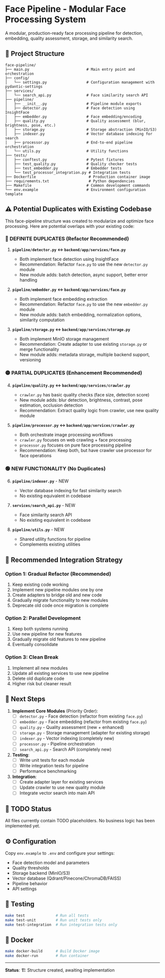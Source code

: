 # Face Pipeline - Modular Face Processing System

A modular, production-ready face processing pipeline for detection, embedding, quality assessment, storage, and similarity search.

## 📁 Project Structure

```
face-pipeline/
├── main.py                          # Main entry point and orchestration
├── config/
│   └── settings.py                  # Configuration management with pydantic-settings
├── services/
│   └── search_api.py                # Face similarity search API
├── pipeline/
│   ├── __init__.py                  # Pipeline module exports
│   ├── detector.py                  # Face detection using InsightFace
│   ├── embedder.py                  # Face embedding/encoding
│   ├── quality.py                   # Quality assessment (blur, brightness, pose, etc.)
│   ├── storage.py                   # Storage abstraction (MinIO/S3)
│   ├── indexer.py                   # Vector database indexing for search
│   ├── processor.py                 # End-to-end pipeline orchestration
│   └── utils.py                     # Utility functions
├── tests/
│   ├── conftest.py                  # Pytest fixtures
│   ├── test_quality.py              # Quality checker tests
│   ├── test_embedder.py             # Embedder tests
│   └── test_processor_integration.py # Integration tests
├── Dockerfile                        # Production container image
├── requirements.txt                  # Python dependencies
├── Makefile                         # Common development commands
└── env.example                      # Environment configuration template
```

## ⚠️ Potential Duplicates with Existing Codebase

This face-pipeline structure was created to modularize and optimize face processing. Here are potential overlaps with your existing code:

### 🔴 **DEFINITE DUPLICATES** (Refactor Recommended)

1. **`pipeline/detector.py` ↔️ `backend/app/services/face.py`**
   - Both implement face detection using InsightFace
   - Recommendation: Refactor `face.py` to use the new `detector.py` module
   - New module adds: batch detection, async support, better error handling

2. **`pipeline/embedder.py` ↔️ `backend/app/services/face.py`**
   - Both implement face embedding extraction
   - Recommendation: Refactor `face.py` to use the new `embedder.py` module
   - New module adds: batch embedding, normalization options, similarity computation

3. **`pipeline/storage.py` ↔️ `backend/app/services/storage.py`**
   - Both implement MinIO storage management
   - Recommendation: Create adapter to use existing `storage.py` or merge functionality
   - New module adds: metadata storage, multiple backend support, versioning

### 🟡 **PARTIAL DUPLICATES** (Enhancement Recommended)

4. **`pipeline/quality.py` ↔️ `backend/app/services/crawler.py`**
   - `crawler.py` has basic quality checks (face size, detection score)
   - New module adds: blur detection, brightness, contrast, pose estimation, occlusion detection
   - Recommendation: Extract quality logic from crawler, use new quality module

5. **`pipeline/processor.py` ↔️ `backend/app/services/crawler.py`**
   - Both orchestrate image processing workflows
   - `crawler.py` focuses on web crawling + face processing
   - `processor.py` focuses on pure face processing pipeline
   - Recommendation: Keep both, but have crawler use processor for face operations

### 🟢 **NEW FUNCTIONALITY** (No Duplicates)

6. **`pipeline/indexer.py`** - NEW
   - Vector database indexing for fast similarity search
   - No existing equivalent in codebase

7. **`services/search_api.py`** - NEW
   - Face similarity search API
   - No existing equivalent in codebase

8. **`pipeline/utils.py`** - NEW
   - Shared utility functions for pipeline
   - Complements existing utilities

## 🎯 Recommended Integration Strategy

### Option 1: Gradual Refactor (Recommended)
1. Keep existing code working
2. Implement new pipeline modules one by one
3. Create adapters to bridge old and new code
4. Gradually migrate functionality to new modules
5. Deprecate old code once migration is complete

### Option 2: Parallel Development
1. Keep both systems running
2. Use new pipeline for new features
3. Gradually migrate old features to new pipeline
4. Eventually consolidate

### Option 3: Clean Break
1. Implement all new modules
2. Update all existing services to use new pipeline
3. Delete old duplicate code
4. Higher risk but cleaner result

## 🚀 Next Steps

1. **Implement Core Modules** (Priority Order):
   - [ ] `detector.py` - Face detection (refactor from existing `face.py`)
   - [ ] `embedder.py` - Face embedding (refactor from existing `face.py`)
   - [ ] `quality.py` - Quality assessment (new + enhanced)
   - [ ] `storage.py` - Storage management (adapter for existing storage)
   - [ ] `indexer.py` - Vector indexing (completely new)
   - [ ] `processor.py` - Pipeline orchestration
   - [ ] `search_api.py` - Search API (completely new)

2. **Testing**:
   - [ ] Write unit tests for each module
   - [ ] Write integration tests for pipeline
   - [ ] Performance benchmarking

3. **Integration**:
   - [ ] Create adapter layer for existing services
   - [ ] Update crawler to use new quality module
   - [ ] Integrate vector search into main API

## 📝 TODO Status

All files currently contain TODO placeholders. No business logic has been implemented yet.

## ⚙️ Configuration

Copy `env.example` to `.env` and configure your settings:
- Face detection model and parameters
- Quality thresholds
- Storage backend (MinIO/S3)
- Vector database (Qdrant/Pinecone/ChromaDB/FAISS)
- Pipeline behavior
- API settings

## 🧪 Testing

```bash
make test              # Run all tests
make test-unit         # Run unit tests only
make test-integration  # Run integration tests only
```

## 🐳 Docker

```bash
make docker-build      # Build Docker image
make docker-run        # Run container
```

---

**Status**: 🏗️ Structure created, awaiting implementation

